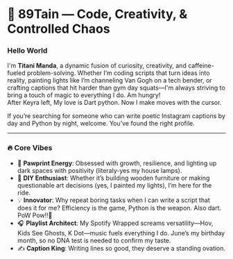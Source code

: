 # 👾 89Tain — Code, Creativity, & Controlled Chaos  

### **Hello World**
  
I'm **Titani Manda**, a dynamic fusion of curiosity, creativity, and caffeine-fueled problem-solving. Whether I’m coding scripts that turn ideas into reality, painting lights like I’m channeling Van Gogh on a tech bender, or crafting captions that hit harder than gym day squats—I'm always striving to bring a touch of magic to everything I do. Am hungry!  
After Keyra left, My love is Dart python. Now I make moves with the cursor.

If you’re searching for someone who can write poetic Instagram captions by day and Python by night, welcome. You’ve found the right profile.

---

### 🔥 **Core Vibes**  
- 🐾 **Pawprint Energy**: Obsessed with growth, resilience, and lighting up dark spaces with positivity (literaly-yes my house lamps).  
- 🎨 **DIY Enthusiast**: Whether it’s building wooden furniture or making questionable art decisions (yes, I painted my lights), I’m here for the ride.  
- 💡 **Innovator**: Why repeat boring tasks when I can write a script that does it for me? Efficiency is the game, Python is the weapon. Also dart. PoW Pow!!🔫
- 🎧 **Playlist Architect**: My Spotify Wrapped screams versatility—Hov, Kids See Ghosts, K Dot—music fuels everything I do. June’s my birthday month, so no DNA test is needed to confirm my taste.  
- ✍️ **Caption King**: Writing lines so good, they deserve a standing ovation.  
